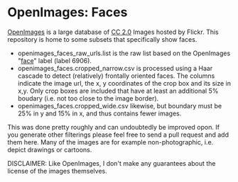 # OpenImages: Faces

[OpenImages](https://github.com/mtyka/openimages_faces) is a large database of [CC 2.0](https://creativecommons.org/licenses/by/2.0/) Images hosted by Flickr.
This repository is home to some subsets that specifically show faces. 


  * openimages_faces_raw_urls.list is the raw list based on the OpenImages "[face](http://openimages.oldjpg.com/word_id/6906)" label (label 6906).
  * openimages_faces.cropped_narrow.csv is processed using a Haar cascade to detect (relatively) frontally oriented faces. The columns indicate the image url, the x, y coordinates of the crop box and its size in x,y. Only crop boxes are included that have at least an additional  5% boudary (i.e. not too close to the image border).
  * openimages_faces.cropped_wide.csv likewise, but boundary must be 25% in y and 15% in x, and thus contains fewer images.

This was done pretty roughly and can undoubtedly be improved opon. If you generate other filterings please feel free to send a pull request and add them here. Many of the images are for example non-photographic, i.e. depict drawings or cartoons.


DISCLAIMER: Like OpenImages, I don't make any guarantees about the license of the images themselves.
